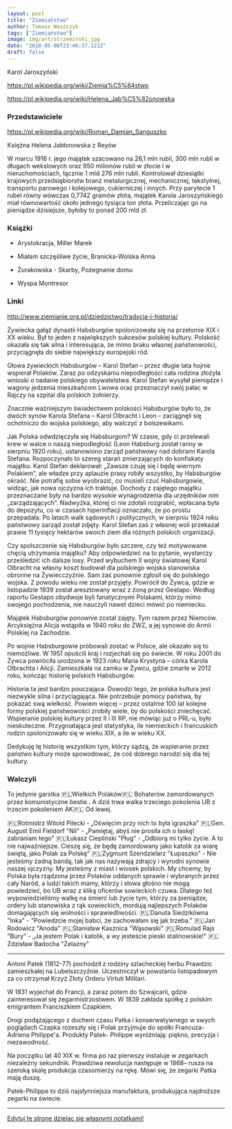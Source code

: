 ```yaml
---
layout: post
title: "Ziemiaństwo"
author: Tomasz Waszczyk
tags: ["Ziemiaństwo"]
image: img/art/strzeminski.jpg
date: "2018-05-06T23:46:37.121Z"
draft: false
---
```


Karol Jaroszyński

https://pl.wikipedia.org/wiki/Ziemia%C5%84stwo

https://pl.wikipedia.org/wiki/Helena_Jab%C5%82onowska

### Przedstawiciele

https://pl.wikipedia.org/wiki/Roman_Damian_Sanguszko

Księżna Helena Jabłonowska z Reyów

W marcu 1916 r. jego majątek szacowano na 26,1 mln rubli, 300 mln rubli w długach wekslowych oraz 950 milionów rubli w złocie i w nieruchomościach, łącznie 1 mld 276 mln rubli. Kontrolował dziesiątki krajowych przedsiębiorstw branż metalurgicznej, mechanicznej, tekstylnej, transportu parowego i kolejowego, cukierniczej i innych. Przy parytecie 1 rubel równy wówczas 0,7742 gramów złota, majątek Karola Jaroszyńskiego miał równowartość około jednego tysiąca ton złota. Przeliczając go na pieniądze dzisiejsze, byłoby to ponad 200 mld zł.

### Książki

* Arystokracja, Miller Marek

* Miałam szczęśliwe życie, Branicka-Wolska Anna

* Żurakowska - Skarby, Pożegnanie domu

* Wyspa Montresor

### Linki

http://www.ziemianie.org.pl/dziedzictwo/tradycja-i-historia/

Żywiecka gałąź dynastii Habsburgów spolonizowała się na przełomie XIX i XX wieku. Był to jeden z największych sukcesów polskiej kultury. Polskość okazała się tak silna i interesująca, że mimo braku własnej państwowości, przyciągnęła do siebie największy europejski ród.

Głowa żywieckich Habsburgów – Karol Stefan – przez długie lata hojnie wspierał Polaków. Zaraz po odzyskaniu niepodległości cała rodzina złożyła wnioski o nadanie polskiego obywatelstwa. Karol Stefan wysyłał pieniądze i wagony jedzenia mieszkańcom Lwowa oraz przeznaczył swój pałac w Rajczy na szpital dla polskich żołnierzy.

Znacznie ważniejszym świadectwem polskości Habsburgów było to, że dwóch synów Karola Stefana – Karol Olbracht i Leon – zaciągnęli się ochotniczo do wojska polskiego, aby walczyć z bolszewikami.

Jak Polska odwdzięczyła się Habsburgom? W czasie, gdy ci przelewali krew w walce o naszą niepodległość (Leon Habsburg został ranny w sierpniu 1920 roku), ustanowiono zarząd państwowy nad dobrami Karola Stefana. Rozpoczynało to szereg starań zmierzających do konfiskaty majątku. Karol Stefan deklarował: „Zawsze czuję się i będę
wiernym Polakiem”, ale władze przy aplauzie prasy robiły wszystko, by Habsburgów okraść. Nie potrafię sobie wyobrazić, co musieli czuć Habsburgowie, widząc, jak nowa ojczyzna ich traktuje. Dochody z zajętego majątku przeznaczane były na bardzo wysokie wynagrodzenia dla urzędników nim „zarządzających”. Nadwyżka, której
ci nie zdołali rozgrabić, wpłacana była do depozytu, co w czasach hiperinflacji oznaczało, że po prostu przepadała. Po latach walk sądowych i politycznych, w sierpniu 1924 roku państwowy zarząd został zdjęty. Karol Stefan zaś z własnej woli przekazał prawie 11 tysięcy hektarów swoich ziem dla różnych polskich organizacji.

Czy spolszczenie się Habsburgów było szczere, czy też motywowane chęcią utrzymania majątku? Aby odpowiedzieć na to pytanie, wystarczy prześledzić ich dalsze losy. Przed wybuchem II wojny światowej Karol Olbracht na własny koszt budował dla polskiego wojska stanowiska obronne na Żywiecczyźnie. Sam zaś ponownie zgłosił się do polskiego wojska. Z powodu wieku nie został przyjęty. Powrócił do Żywca, gdzie w listopadzie 1939 został aresztowany wraz z żoną przez Gestapo. Według raportu Gestapo obydwoje byli fanatycznymi Polakami, którzy mimo swojego pochodzenia, nie nauczyli nawet dzieci mówić po niemiecku.

Majątek Habsburgów ponownie został zajęty. Tym razem przez Niemców. Arcyksiężna Alicja wstąpiła w 1940 roku do ZWZ, a jej synowie do Armii Polskiej na Zachodzie.

Po wojnie Habsburgowie próbowali zostać w Polsce, ale okazało się to niemożliwe. W 1951 opuścili kraj i rozjechali się po świecie. W roku 2001 do Żywca powróciła urodzona w 1923 roku Maria Krystyna – córka Karola Olbrachta i Alicji. Zamieszkała na zamku w Żywcu, gdzie
zmarła w 2012 roku, kończąc historię polskich Habsburgów.

Historia ta jest bardzo pouczająca. Dowodzi tego, że polska kultura jest niezwykle silna i przyciągająca. Nie potrzebuje pomocy państwa, by pokazać swą wielkość. Powiem więcej – przez ostatnie 100 lat kolejne
formy polskiej państwowości zrobiły wiele, by do polskości zniechęcać. Wspieranie polskiej kultury przez II i III RP, nie mówiąc już o PRL-u, było nieskuteczne. Przygniatająca jest statystyka, ile niemieckich i francuskich rodzin spolonizowało się w wieku XIX, a ile w wieku XX.

Dedykuję tę historię wszystkim tym, którzy sądzą, że wspieranie przez państwo kultury może spowodować, że coś dobrego narodzi się dla tej kultury.

### Walczyli

To jedynie garstka 🇵🇱️Wielkich Polaków🇵🇱 Bohaterów zamordowanych przez komunistyczne bestie..
A dziś trwa walka trzeciego pokolenia UB z trzecim pokoleniem AK🇵🇱️
Od lewej.

🇵🇱️Rotmistrz Witold Pilecki - „Oświęcim przy nich to była igraszka"
🇵🇱️Gen. August Emil Fieldorf "Nil" - „Pamiętaj, abyś nie prosiła ich o łaskę! zabraniam tego"
🇵🇱️Łukasz Ciepliński "Pług" - „Odbiorą mi tylko życie. A to nie najważniejsze. Cieszę się, że będę zamordowany jako katolik za wiarę świętą, jako Polak za Polskę"
🇵🇱Zygmunt Szendzielarz "Łupaszko" - Nie jesteśmy żadną bandą, tak jak nas nazywają zdrajcy i wyrodni synowie naszej ojczyzny. My jesteśmy z miast i wiosek polskich. My chcemy, by Polska była rządzona przez Polaków oddanych sprawie i wybranych przez cały Naród, a ludzi takich mamy, którzy i słowa głośno nie mogą powiedzieć, bo UB wraz z kliką oficerów sowieckich czuwa. Dlatego też wypowiedzieliśmy walkę na śmierć lub życie tym, którzy za pieniądze, ordery lub stanowiska z rąk sowieckich, mordują najlepszych Polaków domagających się wolności i sprawiedliwości.
🇵🇱Danuta Siedzikówna "Inka" - "Powiedzcie mojej babci, że zachowałam się jak trzeba."
🇵🇱Jan Rodowicz "Anoda"
🇵🇱Stanisław Kasznica "Wąsowski"
🇵🇱Romulad Rajs "Bury" - „Ja jestem Polak i katolik, a wy jesteście pieski stalinowskie!"
🇵🇱Zdzisław Badocha "Żelazny"

---

Antoni Patek (1812-77) pochodził z rodziny szlacheckiej herbu Prawdzic zamieszkałej na Lubelszczyźnie. Uczestniczył w powstaniu listopadowym za co otrzymał Krzyż Złoty Orderu Virtuti Militari.

W 1831 wyjechał do Francji, a zaraz potem do Szwajcarii, gdzie zainteresował się zegarmistrzostwem. W 1839 zakłada spółkę z polskim emigrantem Franciszkiem Czapkiem.

Drogi podążającego z duchem czasu Patka i konserwatywnego w swych poglądach Czapka rozeszły się i Polak przyjmuje do spółki Francuza- Adriena Philippe'a. Produkty Patek- Philippe wyróżniają: piękno, precyzja i niezawodność.

Na początku lat 40 XIX w. firma po raz pierwszy instaluje w zegarkach niezależny sekundnik. Prawdziwa rewolucja następuje w 1868– rusza na szeroką skalę produkcja czasomierzy na rękę. Mówi się, że zegarki Patka mają duszę.

Patek-Philippe to dziś najsłynniejsza manufaktura, produkująca najdroższe zegarki na świecie.

---

<a href="https://github.com/TomaszWaszczyk/historia.waszczyk.com/edit/master/src/content/ziemianstwo.md" target="_blank">Edytuj tę stronę dzieląc się własnymi notatkami!</a>
